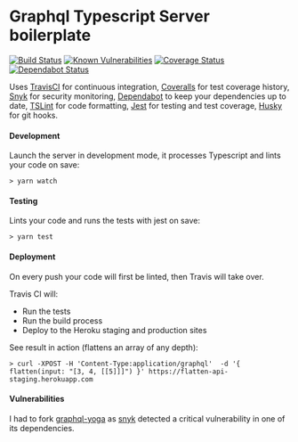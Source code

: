 
# Graphql Typescript Server boilerplate

[![Build Status](https://travis-ci.org/bstenm/flatten.svg?branch=master)](https://travis-ci.org/bstenm/flatten) [![Known Vulnerabilities](https://snyk.io/test/github/bstenm/flatten/badge.svg?targetFile=package.json)](https://snyk.io/test/github/bstenm/flatten?targetFile=package.json) [![Coverage Status](https://coveralls.io/repos/github/bstenm/flatten/badge.svg?branch=master)](https://coveralls.io/github/bstenm/flatten?branch=master) [![Dependabot Status](https://api.dependabot.com/badges/status?host=github&repo=bstenm/flatten)](https://dependabot.com)

Uses [TravisCI](https://travis-ci.org/bstenm/graphql-typescript-server-boilerpate) for continuous integration, [Coveralls](https://coveralls.io/github/bstenm/graphql-typescript-server-boilerpate) for test coverage history, [Snyk](https://snyk.io) for security monitoring, [Dependabot](https://github.com/marketplace/dependabot) to keep your dependencies up to date, [TSLint](https://github.com/palantir/tslint) for code formatting, [Jest](https://jestjs.io/) for testing and test coverage, [Husky](https://www.npmjs.com/package/husky) for git hooks.

#### Development

Launch the server in development mode, it processes Typescript and lints your code on save:
```
> yarn watch
```

#### Testing

Lints your code and runs the tests with jest on save:
```
> yarn test
```

#### Deployment

On every push your code will first be linted, then Travis will take over.

Travis CI will:
- Run the tests
- Run the build process
- Deploy to the Heroku staging and production sites

See result in action (flattens an array of any depth):
```
> curl -XPOST -H 'Content-Type:application/graphql'  -d '{ flatten(input: "[3, 4, [[5]]]") }' https://flatten-api-staging.herokuapp.com
```

#### Vulnerabilities

I had to fork [graphql-yoga](https://github.com/prisma/graphql-yoga/) as [snyk](https://www.npmjs.com/package/snyk) detected a critical vulnerability in one of its dependencies.
